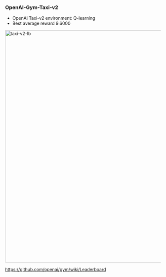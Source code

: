 ### OpenAI-Gym-Taxi-v2
- OpenAi Taxi-v2 environment: Q-learning
- Best average reward 9.6000

<img width="751" alt="taxi-v2-lb" src="https://user-images.githubusercontent.com/26728779/45913013-d4c77c00-bddf-11e8-88d1-25fc3bb577b7.png">

https://github.com/openai/gym/wiki/Leaderboard
